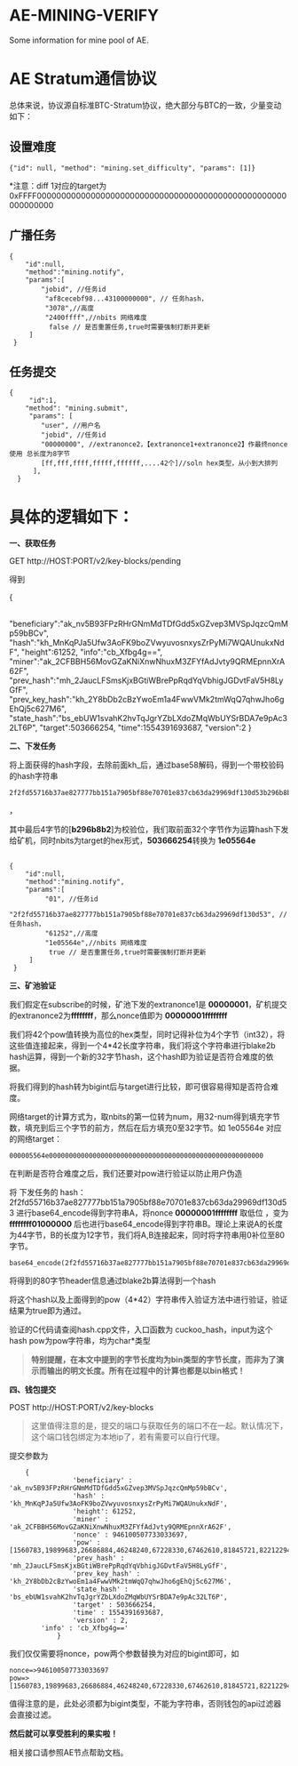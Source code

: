 # AE-MINING-VERIFY
Some information for mine pool of AE.

# AE Stratum通信协议

总体来说，协议源自标准BTC-Stratum协议，绝大部分与BTC的一致，少量变动如下：



## 设置难度

```
{"id": null, "method": "mining.set_difficulty", "params": [1]}
```

*注意：diff 1对应的target为 0xFFFF000000000000000000000000000000000000000000000000000000000000



## 广播任务

```
{ 
	"id":null,
	"method":"mining.notify", 
	"params":[
    	"jobid", //任务id
         "af8cecebf98...43100000000", // 任务hash，
         "3078",//高度
         "2400ffff",//nbits 网络难度
          false // 是否重置任务,true时需要强制打断并更新
     ] 
 }
```





## 任务提交

```
{ 
     "id":1,
	"method": "mining.submit",
     "params": [
     	"user", //用户名
     	"jobid", //任务id
        "00000000", //extranonce2，【extranonce1+extranonce2】作最终nonce使用 总长度为8字节
        [ff,fff,ffff,fffff,ffffff,....42个]//soln hex类型，从小到大排列
      ], 
  }
```



# 具体的逻辑如下：



**一、获取任务**

GET  http://HOST:PORT/v2/key-blocks/pending

得到

{

​	"beneficiary":"ak_nv5B93FPzRHrGNmMdTDfGdd5xGZvep3MVSpJqzcQmMp59bBCv",
	"hash":"kh_MnKqPJa5Ufw3AoFK9boZVwyuvosnxysZrPyMi7WQAUnukxNdF",
	"height":61252,
	"info":"cb_Xfbg4g==",
	"miner":"ak_2CFBBH56MovGZaKNiXnwNhuxM3ZFYfAdJvty9QRMEpnnXrA62F",
	"prev_hash":"mh_2JaucLFSmsKjxBGtiWBrePpRqdYqVbhigJGDvtFaV5H8LyGfF",
	"prev_key_hash":"kh_2Y8bDb2cBzYwoEm1a4FwwVMk2tmWqQ7qhwJho6gEhQj5c627M6",
	"state_hash":"bs_ebUW1svahK2hvTqJgrYZbLXdoZMqWbUYSrBDA7e9pAc32LT6P",
	"target":503666254,
	"time":1554391693687,
	"version":2
}

**二、下发任务**

​	将上面获得的hash字段，去除前面kh_后，通过base58解码，得到一个带校验码的hash字符串

```
2f2fd55716b37ae827777bb151a7905bf88e70701e837cb63da29969df130d53b296b8b2
```

，

其中最后4字节的[**b296b8b2**]为校验位，我们取前面32个字节作为运算hash下发给矿机，同时nbits为target的hex形式，**503666254**转换为 **1e05564e**

## 

```
{ 
	"id":null,
	"method":"mining.notify", 
	"params":[
    	 "01", //任务id
         "2f2fd55716b37ae827777bb151a7905bf88e70701e837cb63da29969df130d53", // 任务hash，
         "61252",//高度
         "1e05564e",//nbits 网络难度
          true // 是否重置任务,true时需要强制打断并更新
     ] 
 }
```



**三、矿池验证**

我们假定在subscribe的时候，矿池下发的extranonce1是 **00000001**，矿机提交的extranonce2为**ffffffff**，那么nonce值即为 **00000001ffffffff**

我们将42个pow值转换为高位的hex类型，同时记得补位为4个字节（int32），将这些值连接起来，得到一个4*42长度字符串，我们将这个字符串进行blake2b hash运算，得到一个新的32字节hash，这个hash即为验证是否符合难度的依据。

将我们得到的hash转为bigint后与target进行比较，即可很容易得知是否符合难度。

网络target的计算方式为，取nbits的第一位转为num，用32-num得到填充字节数，填充到后三个字节的前方，然后在后方填充0至32字节。如 1e05564e 对应的网络target：

```
000005564e000000000000000000000000000000000000000000000000000000
```

在判断是否符合难度之后，我们还要对pow进行验证以防止用户伪造

将  下发任务的 hash：2f2fd55716b37ae827777bb151a7905bf88e70701e837cb63da29969df130d53 进行base64_encode得到字符串A，将nonce **00000001ffffffff** 取低位 ，变为**ffffffff01000000** 后也进行base64_encode得到字符串B。理论上来说A的长度为44字节，B的长度为12字节，我们将A,B连接起来，同时将字符串用0补位至80字节。

```
base64_encode(2f2fd55716b37ae827777bb151a7905bf88e70701e837cb63da29969df130d53)+base64_encode(Little_endian(00000001ffffffff)+000000000000000000000000000000000000000000000000)
```

将得到的80字节header信息通过blake2b算法得到一个hash

将这个hash以及上面得到的pow（4*42）字符串传入验证方法中进行验证，验证结果为true即为通过。

验证的C代码请查阅hash.cpp文件，入口函数为 cuckoo_hash，input为这个hash pow为pow字符串，均为char*类型

> **特别提醒，在本文中提到的字节长度均为bin类型的字节长度，而非为了演示而输出的明文长度。所有在过程中的计算也都是以bin格式！**



**四、钱包提交**

POST http://HOST:PORT/v2/key-blocks

> 这里值得注意的是，提交的端口与获取任务的端口不在一起。默认情况下，这个端口钱包绑定为本地ip了，若有需要可以自行代理。

提交参数为

```
	{
                'beneficiary' : 'ak_nv5B93FPzRHrGNmMdTDfGdd5xGZvep3MVSpJqzcQmMp59bBCv',
                'hash' : 'kh_MnKqPJa5Ufw3AoFK9boZVwyuvosnxysZrPyMi7WQAUnukxNdF',
                'height': 61252,
                'miner' : 'ak_2CFBBH56MovGZaKNiXnwNhuxM3ZFYfAdJvty9QRMEpnnXrA62F',
                'nonce' : 946100507733033697,
                'pow' : [1560783,19899683,26686884,46248240,67228330,67462610,81845721,82212294,95644328,117214348,131016563,134907685,149152069,167975924,172121090,176628994,181680730,199555343,213336391,236833391,249002949,250003707,253186513,257023444,260854574,283273465,291448562,302932608,334509518,378329704,390835709,399857883,403430292,439781816,449635696,454957446,456197940,456798583,460230294,467496111,517848387,524126360],
                'prev_hash' : 'mh_2JaucLFSmsKjxBGtiWBrePpRqdYqVbhigJGDvtFaV5H8LyGfF',
                'prev_key_hash' : 'kh_2Y8bDb2cBzYwoEm1a4FwwVMk2tmWqQ7qhwJho6gEhQj5c627M6',
                'state_hash' : 'bs_ebUW1svahK2hvTqJgrYZbLXdoZMqWbUYSrBDA7e9pAc32LT6P',
                'target' : 503666254,
                'time' : 1554391693687,
                'version' : 2,
		'info' : 'cb_Xfbg4g=='
            }
```

我们仅仅需要将nonce，pow两个参数替换为对应的bigint即可，如

```
nonce=>946100507733033697 
pow=>[1560783,19899683,26686884,46248240,67228330,67462610,81845721,82212294,95644328,117214348,131016563,134907685,149152069,167975924,172121090,176628994,181680730,199555343,213336391,236833391,249002949,250003707,253186513,257023444,260854574,283273465,291448562,302932608,334509518,378329704,390835709,399857883,403430292,439781816,449635696,454957446,456197940,456798583,460230294,467496111,517848387,524126360]
```

值得注意的是，此处必须都为bigint类型，不能为字符串，否则钱包的api过滤器会直接过滤。



**然后就可以享受胜利的果实啦！**

相关接口请参照AE节点帮助文档。


